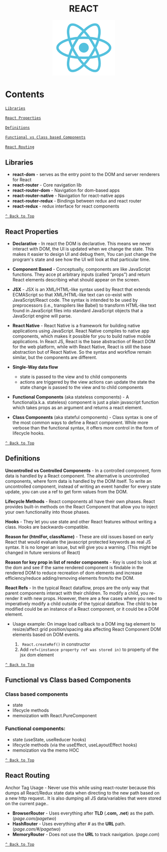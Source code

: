 <h1 align="center">REACT</h1>
<p align="center">
    <img width="200px" src=https://raw.githubusercontent.com/AndresMWeber/WebDefinitions/master/media/React.png>
</p>

# Contents
[`Libraries`](#libraries)

[`React Properties`](#react-properties)

[`Definitions`](#definitions)

[`Functional vs Class based Components`](#functional-vs-class-based-components)

[`React Routing`](#react-routing)

## Libraries

* **react-dom** - serves as the entry point to the DOM and server renderers for React
* **react-router** - Core navigation lib
* **react-router-dom** - Navigation for dom-based apps
* **react-router-native** - Navigation for react-native apps
* **react-router-redux** - Bindings between redux and react router
* **react-redux** - redux interface for react components
  
[`^ Back to Top`](#contents)

## React Properties

* **Declarative** - In react the DOM is declarative. This means we never interact with DOM, the UI is updated when we change the state. This makes it easier to design UI and debug them, You can just change the program's state and see how the UI will look at that particular time.

* **Component Based** - Conceptually, components are like JavaScript functions. They acce
pt arbitrary inputs (called “props”) and return React elements describing what should appear on the screen.

* **JSX** - JSX is an XML/HTML-like syntax used by React that extends ECMAScript so that XML/HTML-like text can co-exist with JavaScript/React code. The syntax is intended to be used by preprocessors (i.e., transpilers like Babel) to transform HTML-like text found in JavaScript files into standard JavaScript objects that a JavaScript engine will parse.

* **React Native** - React Native is a framework for building native applications using JavaScript. React Native compiles to native app components, which makes it possible for you to build native mobile applications. In React JS, React is the base abstraction of React DOM for the web platform, while with React Native, React is still the base abstraction but of React Native. So the syntax and workflow remain similar, but the components are different.

* **Single-Way data flow**
  * state is passed to the view and to child components
  * actions are triggered by the view
actions can update the state
the state change is passed to the view and to child components

* **Functional Components** (aka stateless components) - A functional(a.k.a. stateless) component is just a plain javascript function which takes props as an argument and returns a react element.

* **Class Components** (aka stateful components) - Class syntax is one of the most common ways to define a React component. While more verbose than the functional syntax, it offers more control in the form of lifecycle hooks.
  
[`^ Back to Top`](#contents)

## Definitions

**Uncontrolled vs Controlled Components** -  In a controlled component, form data is handled by a React component. The alternative is uncontrolled components, where form data is handled by the DOM itself. To write an uncontrolled component, instead of writing an event handler for every state update, you can use a ref to get form values from the DOM.

**Lifecycle Methods** - React components all have their own phases.  React provides built-in methods on the React Component that allow you to inject your own functionality into those phases.

**Hooks** - They let you use state and other React features without writing a class. Hooks are backwards-compatible.

**Reason for (htmlFor, className)** - These are old issues based on early React that would evaluate the javascript protected keywords as real JS syntax.  It is no longer an issue, but will give you a warning.  (This might be changed in future versions of React)

**Reason for key prop in list of render components** - Key is used to look at the dom and see if the same rendered component is findable in the rendered DOM to reduce recreation of dom elements and increase efficiency/reduce adding/removing elements from/to the DOM.

**React Refs** - In the typical React dataflow, props are the only way that parent components interact with their children. To modify a child, you re-render it with new props. However, there are a few cases where you need to imperatively modify a child outside of the typical dataflow. The child to be modified could be an instance of a React component, or it could be a DOM element.

  * Usage example: On image load callback to a DOM img tag element to resize/affect grid position/spacing aka affecting React Component DOM elements based on DOM events.

    1. ``` React.createRef()``` in constructor
    2. Add ```ref=(instance property ref was stored in)``` to property of the jsx dom element

[`^ Back to Top`](#contents)

## Functional vs Class based Components
### Class based components
  * state
  * lifecycle methods
  * memoization with React.PureComponent
  
### Functional components:
  * state (useState, useReducer hooks)
  * lifecycle methods (via the useEffect, useLayoutEffect hooks)
  * memoization via the memo HOC
  
[`^ Back to Top`](#contents)

## React Routing

Anchor Tag Usage - Never use this while using react-router because this dumps all React/Redux state data when directing to the new path based on a new http request..  It is also dumping all JS data/variables that were stored on the current page..

* **BrowserRouter** - Uses everything after **TLD** (**.com, .net**) as the path. (*page.com/pagetwo*)
* **HashRouter** - Uses everything after # as the **URL** path. (*page.com/#/pagetwo*)
* **MemoryRouter** - Does not use the **URL** to track navigation. (*page.com*)
  
[`^ Back to Top`](#contents)